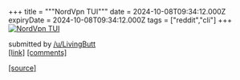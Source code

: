 +++
title = """NordVpn TUI"""
date = 2024-10-08T09:34:12.000Z
expiryDate = 2024-10-08T09:34:12.000Z
tags = ["reddit","cli"]
+++
[![NordVpn TUI](https://preview.redd.it/1iy3q4b85itd1.png?width=640&crop=smart&auto=webp&s=fdfc3325301f707c488e6ad0c07fd57522438eba "NordVpn TUI")](https://www.reddit.com/r/commandline/comments/1fyvsfm/nordvpn_tui/)

submitted by [/u/LivingButt](https://www.reddit.com/user/LivingButt)  
[\[link\]](https://i.redd.it/1iy3q4b85itd1.png) [\[comments\]](https://www.reddit.com/r/commandline/comments/1fyvsfm/nordvpn_tui/)

[[source]](https://www.reddit.com/r/commandline/comments/1fyvsfm/nordvpn_tui/)
